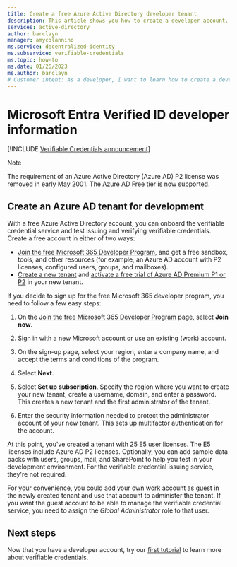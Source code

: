 ```yaml
---
title: Create a free Azure Active Directory developer tenant
description: This article shows you how to create a developer account.
services: active-directory
author: barclayn
manager: amycolannino
ms.service: decentralized-identity
ms.subservice: verifiable-credentials
ms.topic: how-to
ms.date: 01/26/2023
ms.author: barclayn
# Customer intent: As a developer, I want to learn how to create a developer Azure Active Directory account so I can participate in the preview with a P2 license. 
---
```


# Microsoft Entra Verified ID developer information

[!INCLUDE [Verifiable Credentials announcement](../../../includes/verifiable-credentials-brand.md)]

> [!NOTE]
> The requirement of an Azure Active Directory (Azure AD) P2 license was removed in early May 2001. The Azure AD Free tier is now supported. 

## Create an Azure AD tenant for development

 With a free Azure Active Directory account, you can onboard the verifiable credential service and test issuing and verifying verifiable credentials. Create a free account in either of two ways:

- [Join the free Microsoft 365 Developer Program](https://aka.ms/o365devprogram), and get a free sandbox, tools, and other resources (for example, an Azure AD account with P2 licenses, configured users, groups, and mailboxes).
- [Create a new tenant](../develop/quickstart-create-new-tenant.md) and [activate a free trial of Azure AD Premium P1 or P2](https://azure.microsoft.com/trial/get-started-active-directory/) in your new tenant.

If you decide to sign up for the free Microsoft 365 developer program, you need to follow a few easy steps:

1. On the [Join the free Microsoft 365 Developer Program](https://aka.ms/o365devprogram) page, select **Join now**.

1. Sign in with a new Microsoft account or use an existing (work) account.

1. On the sign-up page, select your region, enter a company name, and accept the terms and conditions of the program.

1. Select **Next**.

1. Select **Set up subscription**. Specify the region where you want to create your new tenant, create a username, domain, and enter a password. This creates a new tenant and the first administrator of the tenant.

1. Enter the security information needed to protect the administrator account of your new tenant. This sets up multifactor authentication for the account.


At this point, you've created a tenant with 25 E5 user licenses. The E5 licenses include Azure AD P2 licenses. Optionally, you can add sample data packs with users, groups, mail, and SharePoint to help you test in your development environment. For the verifiable credential issuing service, they're not required.

For your convenience, you could add your own work account as [guest](../external-identities/b2b-quickstart-add-guest-users-portal.md) in the newly created tenant and use that account to administer the tenant. If you want the guest account to be able to manage the verifiable credential service, you need to assign the *Global Administrator* role to that user.

## Next steps

Now that you have a developer account, try our [first tutorial](./verifiable-credentials-configure-tenant.md) to learn more about verifiable credentials.
